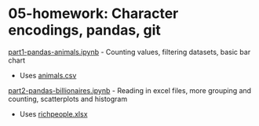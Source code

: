 # 05-homework: Character encodings, pandas, git

[part1-pandas-animals.ipynb](https://github.com/ilenapeng/foundations/blob/main/05-homework/part1-pandas-animals.ipynb) - Counting values, filtering datasets, basic bar chart
* Uses [animals.csv](https://github.com/ilenapeng/foundations/blob/main/05-homework/animals.csv)

[part2-pandas-billionaires.ipynb](https://github.com/ilenapeng/foundations/blob/main/05-homework/part2-pandas-billionaires.ipynb) - Reading in excel files, more grouping and counting, scatterplots and histogram
* Uses [richpeople.xlsx](https://github.com/ilenapeng/foundations/blob/main/05-homework/richpeople.xlsx)
